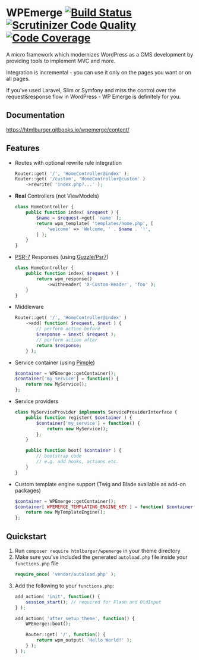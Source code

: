 # WPEmerge [![Build Status](https://scrutinizer-ci.com/g/htmlburger/wpemerge/badges/build.png?b=master)](https://scrutinizer-ci.com/g/htmlburger/wpemerge/build-status/master) [![Scrutinizer Code Quality](https://scrutinizer-ci.com/g/htmlburger/wpemerge/badges/quality-score.png?b=master)](https://scrutinizer-ci.com/g/htmlburger/wpemerge/?branch=master) [![Code Coverage](https://scrutinizer-ci.com/g/htmlburger/wpemerge/badges/coverage.png?b=master)](https://scrutinizer-ci.com/g/htmlburger/wpemerge/?branch=master)

A micro framework which modernizes WordPress as a CMS development by providing tools to implement MVC and more.

Integration is incremental - you can use it only on the pages you want or on all pages.

If you've used Laravel, Slim or Symfony and miss the control over the request&response flow in WordPress - WP Emerge is definitely for you.

## Documentation

https://htmlburger.gitbooks.io/wpemerge/content/

## Features

- Routes with optional rewrite rule integration
    ```php
    Router::get( '/', 'HomeController@index' );
    Router::get( '/custom', 'HomeController@custom' )
        ->rewrite( 'index.php?...' );
    ```
- __Real__ Controllers (not ViewModels)
    ```php
    class HomeController {
        public function index( $request ) {
            $name = $request->get( 'name' );
            return wpm_template( 'templates/home.php', [
                'welcome' => 'Welcome, ' . $name . '!',
            ] );
        }
    }
    ```
- [PSR-7](http://www.php-fig.org/psr/psr-7/) Responses (using [Guzzle/Psr7](https://github.com/guzzle/psr7))
    ```php
    class HomeController {
        public function index( $request ) {
            return wpm_response()
                ->withHeader( 'X-Custom-Header', 'foo' );
        }
    }
    ```
- Middleware
    ```php
    Router::get( '/', 'HomeController@index' )
        ->add( function( $request, $next ) {
            // perform action before
            $response = $next( $request );
            // perform action after
            return $response;
        } );
    ```
- Service container (using [Pimple](https://pimple.symfony.com/))
    ```php
    $container = WPEmerge::getContainer();
    $container['my_service'] = function() {
        return new MyService();
    };
    ```
- Service providers
    ```php
    class MyServiceProvider implements ServiceProviderInterface {
        public function register( $container ) {
            $container['my_service'] = function() {
                return new MyService();
            };
        }

        public function boot( $container ) {
            // bootstrap code
            // e.g. add hooks, actions etc.
        }
    }
    ```
- Custom template engine support (Twig and Blade available as add-on packages)
    ```php
    $container = WPEmerge::getContainer();
    $container[ WPEMERGE_TEMPLATING_ENGINE_KEY ] = function( $container ) {
        return new MyTemplateEngine();
    };
    ```

## Quickstart

1. Run `composer require htmlburger/wpemerge` in your theme directory
1. Make sure you've included the generated `autoload.php` file inside your `functions.php` file
    ```php
    require_once( 'vendor/autoload.php' );
    ```
1. Add the following to your `functions.php`:
    ```php
    add_action( 'init', function() {
        session_start(); // required for Flash and OldInput
    } );

    add_action( 'after_setup_theme', function() {
        WPEmerge::boot();

        Router::get( '/', function() {
            return wpm_output( 'Hello World!' );
        } );
    } );
    ```

